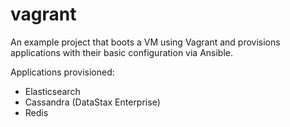vagrant
=======

An example project that boots a VM using Vagrant and provisions applications with their basic configuration via Ansible.

Applications provisioned:

- Elasticsearch
- Cassandra (DataStax Enterprise) 
- Redis
